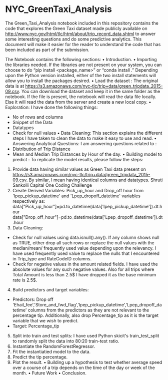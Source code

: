 # NYC_GreenTaxi_Analysis

The Green_Taxi_Analysis notebook included in this repository contains the code that explores the Green Taxi dataset made publicly available on http://www.nyc.gov/html/tlc/html/about/trip_record_data.shtml to answer some interesting questions and do some predictive analytics.
This document will make it easier for the reader to understand the code that has been included as part of the submission.

The Notebook contains the following sections:
• Introduction.
• Importing the libraries needed.
If the libraries are not present on your system, you can choose to do
“pip install <package_name>” or “conda install <package name>.”
Depending upon the Python version installed, either of the two install statements will allow you to install the packages desired.
• Load the dataset : The original data is at https://s3.amazonaws.com/nyc-tlc/trip+data/green_tripdata_2015-09.csv. You can download the dataset and keep it in the same folder as the notebook. If the file is present, the notebook will read the data file locally. Else it will read the data from the server and create a new local copy.
• Exploration: I have done the following things:
- No of rows and columns
- Snippet of the Data
- Datatypes
- Check for null values
• Data Cleaning: This section explains the different steps I have taken to clean the data to make it easy to use and read.
• Answering Analytical Questions: I am answering questions related to :
- Distribution of Trip Distance
- Mean and Median Trip Distances by Hour of the day.
• Building model to predict :
To replicate the model results, please follow the steps:
1. Provide data having similar values as Green Taxi data present on https://s3.amazonaws.com/nyc-tlc/trip+data/green_tripdata_2015-09.csv.
By similar, I mean having identical columns and datatypes.
Shruti Sankolli
Capital One Coding Challenge
2. Create Derived Variables: Pick_up_hour and Drop_off hour from 'lpep_pickup_datetime' and 'Lpep_dropoff_datetime' variables respectively as:
data["Pick_up_hour"]=pd.to_datetime(data['lpep_pickup_datetime']).dt.hour
data["Drop_off_hour"]=pd.to_datetime(data['Lpep_dropoff_datetime']).dt.hour
3. Data Cleaning:
- Check for null values using data.isnull().any(). If any column shows null as TRUE, either drop all such rows or replace the null values with the median/mean/ frequently used value depending upon the relevancy. I have used frequently used value to replace the nulls that I encountered in Trip_type and RateCodeID columns.
- Check for negative values in the amount related fields. I have used the absolute values for any such negative values. Also for all trips where Total Amount is less than 2.5$ I have dropped it as the base minimum rate is 2.5$.
4. Build predictors and target variables:
- Predictors: Drop off 'Ehail_fee','Store_and_fwd_flag','lpep_pickup_datetime','Lpep_dropoff_datetime' columns from the predictors as they are not relevant to the percentage tip. Additionally, also drop Percentage_tip as it is the target variable that we wish to predict.
- Target: Percentage_tip
5. Split into train and test splits: I have used Python skicit's train_test_split to randomly split the data into 80:20 train-test ratio.
6. Instantiate the RandomForestRegressor.
7. Fit the instantiatied model to the data.
8. Predict the tip percentage.
9. Plot the result.
• Building up a hypothesis to test whether average speed over a course of a trip depends on the time of the day or week of the month.
• Future Work
• Conclusion.
